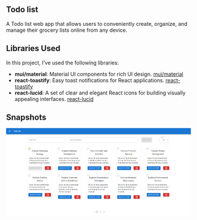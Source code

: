 ## Todo list

A Todo list web app that allows users to conveniently create, organize, and manage their grocery lists online from any device.

## Libraries Used

In this project, I've used the following libraries:

- **mui/material**: Material UI components for rich UI design. [mui/material](https://mui.com/)
- **react-toastify**: Easy toast notifications for React applications. [react-toastify](https://fkhadra.github.io/react-toastify/)
- **react-lucid**: A set of clear and elegant React icons for building visually appealing interfaces. [react-lucid](https://www.npmjs.com/package/react-lucid)


## Snapshots

<img src="./src/assets/home-snapshot.png" alt="home page"/>
